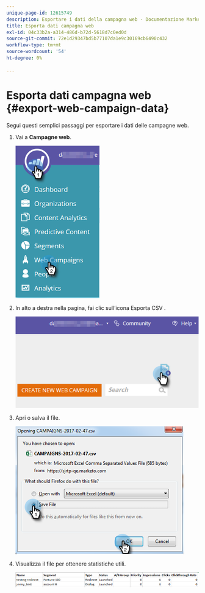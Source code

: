 ```yaml
---
unique-page-id: 12615749
description: Esportare i dati della campagna web - Documentazione Marketo - Documentazione del prodotto
title: Esporta dati campagna web
exl-id: 04c33b2a-a314-486d-b72d-5618d7c0ed0d
source-git-commit: 72e1d29347bd5b77107da1e9c30169cb6490c432
workflow-type: tm+mt
source-wordcount: '54'
ht-degree: 0%

---
```


# Esporta dati campagna web {#export-web-campaign-data}

Segui questi semplici passaggi per esportare i dati delle campagne web.

1. Vai a **Campagne web**.

   ![](assets/one-2.png)

1. In alto a destra nella pagina, fai clic sull’icona Esporta CSV .

   ![](assets/two-2.png)

1. Apri o salva il file.

   ![](assets/three-2.png)

1. Visualizza il file per ottenere statistiche utili.

   ![](assets/four-1.png)
